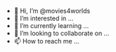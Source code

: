 - 👋 Hi, I’m @movies4worlds
- 👀 I’m interested in ...
- 🌱 I’m currently learning ...
- 💞️ I’m looking to collaborate on ...
- 📫 How to reach me ...

<!---
movies4worlds/movies4worlds is a ✨ special ✨ repository because its `README.md` (this file) appears on your GitHub profile.
You can click the Preview link to take a look at your changes.
--->
